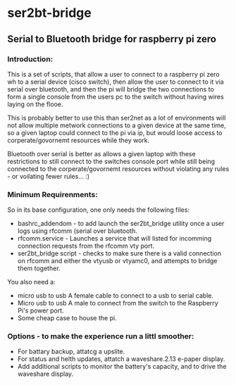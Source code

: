 # ser2bt-bridge
## Serial to Bluetooth bridge for raspberry pi zero

### Introduction:
This is a set of scripts, that allow a user to connect to a raspberry pi zero wh to a serial device (cisco switch), then allow the user to connect to it via serial over bluetooth, and then the pi will bridge the two connections to form a single console from the users pc to the switch without having wires laying on the flooe.

This is probably better to use this than ser2net as a lot of environments will not allow multiple metwork connections to a given device at the same time, so a given laptop could connect to the pi via ip, but would loose access to corperate/govornemt resources while they work.

Bluetooth over serial is better as allows a given laptop with these restrictions to still connect to the switches console port while still being connected to the corperate/govornemt resources without violating any rules - or voilating fewer rules... :)

### Minimum Requirenments:
So in its base configuration, one only needs the following files:
- bashrc_addendom - to add launch the ser2bt_bridge utility once a user logs using rfcomm (serial over bluetooth.
- rfcomm.service - Launches a service that will listed for incomming connection requests from the rfcomm vty port.
- ser2bt_bridge script - checks to make sure there is a valid connection on rfcomm and either the vtyusb or vtyamc0, and attempts to bridge them together.

You also need a:
- micro usb to usb A female cable to connect to a usb to serial cable.
- Micro usb to usb A male to connect from the switch to the Raspberry Pi's power port.
- Some cheap case to house the pi.

### Options - to make the experience run a littl smoother:
- For battary backup, attatcg a upslite.
- For status and helth updates, attatch a waveshare.2.13 e-paper display.
- Add additional scripts to monitor the battery's capacity, and to drive the waveshare display.
